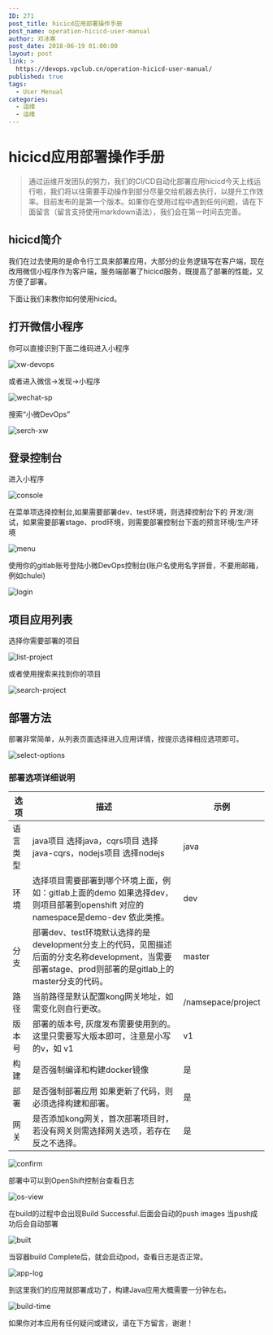 ```yaml
---
ID: 271
post_title: hicicd应用部署操作手册
post_name: operation-hicicd-user-manual
author: 邓冰寒
post_date: 2018-06-19 01:00:00
layout: post
link: >
  https://devops.vpclub.cn/operation-hicicd-user-manual/
published: true
tags:
  - User Menual
categories:
  - 运维
  - 运维
---
```

# hicicd应用部署操作手册

>通过运维开发团队的努力，我们的CI/CD自动化部署应用hicicd今天上线运行啦，我们将以往需要手动操作到部分尽量交给机器去执行，以提升工作效率。目前发布的是第一个版本。如果你在使用过程中遇到任何问题，请在下面留言（留言支持使用markdown语法），我们会在第一时间去完善。

## hicicd简介

我们在过去使用的是命令行工具来部署应用，大部分的业务逻辑写在客户端，现在改用微信小程序作为客户端，服务端部署了hicicd服务，既提高了部署的性能，又方便了部署。

下面让我们来教你如何使用hicicd。

## 打开微信小程序

你可以直接识别下面二维码进入小程序

![xw-devops](/images/operation-hicicd-user-manual/xw-devops-qrcode.jpg)

或者进入微信->发现->小程序

![wechat-sp](/images/operation-hicicd-user-manual/wechat-sp.png)

搜索“小微DevOps”

![serch-xw](/images/operation-hicicd-user-manual/search-xw.png)

## 登录控制台

进入小程序

![console](/images/operation-hicicd-user-manual/xw-home.png)

在菜单项选择控制台,如果需要部署dev、test环境，则选择控制台下的 开发/测试，如果需要部署stage、prod环境，则需要部署控制台下面的预言环境/生产环境

![menu](/images/operation-hicicd-user-manual/xw-menu.png)

使用你的gitlab账号登陆小微DevOps控制台(账户名使用名字拼音，不要用邮箱，例如chulei)

![login](/images/operation-hicicd-user-manual/login.png)

## 项目应用列表


选择你需要部署的项目

![list-project](/images/operation-hicicd-user-manual/project-list.png)

或者使用搜索来找到你的项目


![search-project](/images/operation-hicicd-user-manual/search.png)

## 部署方法

部署非常简单，从列表页面选择进入应用详情，按提示选择相应选项即可。

![select-options](/images/operation-hicicd-user-manual/deploy-project.png)


### 部署选项详细说明

| 选项       | 描述     | 示例       |
|------------|----------|------------|
|语言类型|java项目 选择java，cqrs项目 选择java-cqrs，nodejs项目 选择nodejs| java |
|环境| 选择项目需要部署到哪个环境上面，例如：gitlab上面的demo 如果选择dev，则项目部署到openshift 对应的namespace是demo-dev 依此类推。| dev |
|分支| 部署dev、test环境默认选择的是development分支上的代码，见图描述后面的分支名称development，当需要部署stage、prod则部署的是gitlab上的master分支的代码。 | master |
|路径| 当前路径是默认配置kong网关地址，如需变化则自行更改。|/namsepace/project|
|版本号 | 部署的版本号, 灰度发布需要使用到的。 这里只需要写大版本即可，注意是小写的v，如 v1 | v1 |
|构建| 是否强制编译和构建docker镜像|是|
|部署| 是否强制部署应用 如果更新了代码，则必须选择构建和部署。 | 是 |
|网关| 是否添加kong网关，首次部署项目时，若没有网关则需选择网关选项，若存在反之不选择。 | 是 |


![confirm](/images/operation-hicicd-user-manual/confirm-deployment.png)

部署中可以到OpenShift控制台查看日志

![os-view](/images/operation-hicicd-user-manual/start-build.png)

在build的过程中会出现Build Successful.后面会自动的push  images  当push成功后会自动部署

![built](/images/operation-hicicd-user-manual/build-success.png)

当容器build Complete后，就会启动pod，查看日志是否正常。

![app-log](/images/operation-hicicd-user-manual/app-log.png)

到这里我们的应用就部署成功了，构建Java应用大概需要一分钟左右。

![build-time](/images/operation-hicicd-user-manual/build-result.png)

如果你对本应用有任何疑问或建议，请在下方留言，谢谢！